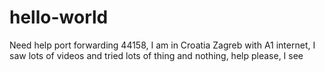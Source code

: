 # hello-world
Need help port forwarding 44158, I am in Croatia Zagreb with A1 internet, I saw lots of videos and tried lots of thing and nothing, help please, I see
